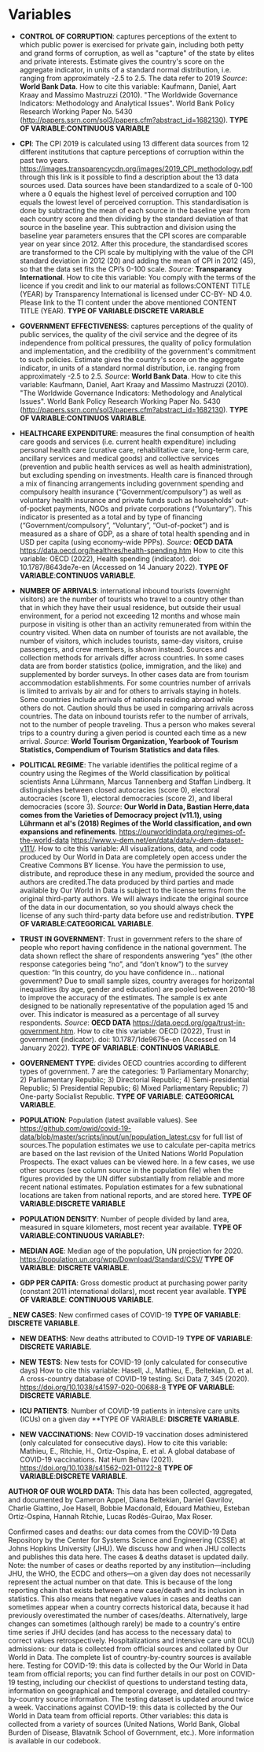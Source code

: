 # Variables

- **CONTROL OF CORRUPTION**: captures perceptions of the extent to which public power is exercised for private gain, including both petty and grand forms of corruption, as well as "capture" of the state by elites and private interests. Estimate gives the country's score on the aggregate indicator, in units of a standard normal distribution, i.e. ranging from approximately -2.5 to 2.5. The data refer to 2019
*Source*: **World Bank Data**. 
How to cite this variable: Kaufmann, Daniel, Aart Kraay and Massimo Mastruzzi (2010). "The Worldwide Governance Indicators: Methodology and Analytical Issues". World Bank Policy Research Working Paper No. 5430 (http://papers.ssrn.com/sol3/papers.cfm?abstract_id=1682130).
**TYPE OF VARIABLE**:**CONTINUOUS VARIABLE**

- **CPI**: The CPI 2019 is calculated using 13 different data sources from 12 different institutions that capture perceptions of corruption within the past two years. https://images.transparencycdn.org/images/2019_CPI_methodology.pdf through this link is it possible to find a description about the 13 data sources used.
Data sources have been standardized to a scale of 0-100 where a 0 equals the highest level of perceived corruption and 100 equals the lowest level of perceived corruption. This standardisation is done by subtracting the mean of each source in the baseline year from each country score and then dividing by the standard deviation of that source in the baseline year. This subtraction and division using the baseline year parameters ensures that the CPI scores are comparable year on year since 2012. After this procedure, the standardised scores are transformed to the CPI scale by multiplying with the value of the CPI standard deviation in 2012 (20) and adding the mean of CPI in 2012 (45), so that the data set fits the CPI’s 0-100 scale.
*Source*: **Transparancy International**.
How to cite this variable: You comply with the terms of the licence if you credit and link to our material as follows:CONTENT TITLE (YEAR) by Transparency International is licensed under CC-BY- ND 4.0. Please link to the TI content under the above mentioned CONTENT TITLE (YEAR).
**TYPE OF VARIABLE**:**DISCRETE VARIABLE**

- **GOVERNMENT EFFECTIVENESS**: captures perceptions of the quality of public services, the quality of the civil service and the degree of its independence from political pressures, the quality of policy formulation and implementation, and the credibility of the government's commitment to such policies. Estimate gives the country's score on the aggregate indicator, in units of a standard normal distribution, i.e. ranging from approximately -2.5 to 2.5.
*Source*: **World Bank Data**.
How to cite this variable: Kaufmann, Daniel, Aart Kraay and Massimo Mastruzzi (2010). "The Worldwide Governance Indicators: Methodology and Analytical Issues". World Bank Policy Research Working Paper No. 5430 (http://papers.ssrn.com/sol3/papers.cfm?abstract_id=1682130). 
**TYPE OF VARIABLE**:**CONTINUOS VARIABLE**.

- **HEALTHCARE EXPENDITURE**: measures the final consumption of health care goods and services (i.e. current health expenditure) including personal health care (curative care, rehabilitative care, long-term care, ancillary services and medical goods) and collective services (prevention and public health services as well as health administration), but excluding spending on investments. Health care is financed through a mix of financing arrangements including government spending and compulsory health insurance (“Government/compulsory”) as well as voluntary health insurance and private funds such as households’ out-of-pocket payments, NGOs and private corporations (“Voluntary”). This indicator is presented as a total and by type of financing (“Government/compulsory”, “Voluntary”, “Out-of-pocket”) and is measured as a share of GDP, as a share of total health spending and in USD per capita (using economy-wide PPPs).
*Source*: **OECD DATA** https://data.oecd.org/healthres/health-spending.htm
How to cite this variable: OECD (2022), Health spending (indicator). doi: 10.1787/8643de7e-en (Accessed on 14 January 2022).
**TYPE OF VARIABLE**:**CONTINUOS VARIABLE**.

- **NUMBER OF ARRIVALS**: international inbound tourists (overnight visitors) are the number of tourists who travel to a country other than that in which they have their usual residence, but outside their usual environment, for a period not exceeding 12 months and whose main purpose in visiting is other than an activity remunerated from within the country visited. When data on number of tourists are not available, the number of visitors, which includes tourists, same-day visitors, cruise passengers, and crew members, is shown instead. Sources and collection methods for arrivals differ across countries. In some cases data are from border statistics (police, immigration, and the like) and supplemented by border surveys. In other cases data are from tourism accommodation establishments. For some countries number of arrivals is limited to arrivals by air and for others to arrivals staying in hotels. Some countries include arrivals of nationals residing abroad while others do not. Caution should thus be used in comparing arrivals across countries. The data on inbound tourists refer to the number of arrivals, not to the number of people traveling. Thus a person who makes several trips to a country during a given period is counted each time as a new arrival.
*Source*: **World Tourism Organization, Yearbook of Tourism Statistics, Compendium of Tourism Statistics and data files**.

- **POLITICAL REGIME**: The variable identifies the political regime of a country using the Regimes of the World classification by political scientists Anna Lührmann, Marcus Tannenberg and Staffan Lindberg. It distinguishes between closed autocracies (score 0), electoral autocracies (score 1), electoral democracies (score 2), and liberal democracies (score 3).
*Source*: **Our World in Data, Bastian Herre,data comes from the Varieties of Democracy project (v11.1), using Lührmann et al's (2018) Regimes of the World classification, and own expansions and refinements**. https://ourworldindata.org/regimes-of-the-world-data https://www.v-dem.net/en/data/data/v-dem-dataset-v111/.
How to cite this variable: All visualizations, data, and code produced by Our World in Data are completely open access under the Creative Commons BY license. You have the permission to use, distribute, and reproduce these in any medium, provided the source and authors are credited.The data produced by third parties and made available by Our World in Data is subject to the license terms from the original third-party authors. We will always indicate the original source of the data in our documentation, so you should always check the license of any such third-party data before use and redistribution.
**TYPE OF VARIABLE**:**CATEGORICAL VARIABLE**.

- **TRUST IN GOVERNMENT**: Trust in government refers to the share of people who report having confidence in the national government. The data shown reflect the share of respondents answering “yes” (the other response categories being “no”, and “don’t know”) to the survey question: “In this country, do you have confidence in… national government? Due to small sample sizes, country averages for horizontal inequalities (by age, gender and education) are pooled between 2010-18 to improve the accuracy of the estimates. The sample is ex ante designed to be nationally representative of the population aged 15 and over. This indicator is measured as a percentage of all survey respondents.
*Source*: **OECD DATA** https://data.oecd.org/gga/trust-in-government.htm.
How to cite this variable: OECD (2022), Trust in government (indicator). doi: 10.1787/1de9675e-en (Accessed on 14 January 2022).
**TYPE OF VARIABLE**: **CONTINUOS VARIABLE**.

- **GOVERNEMENT TYPE**: divides OECD countries according to different types of government. 7 are the categories: 1) Parliamentary Monarchy; 2) Parliamentary Republic; 3) Directorial Republic; 4) Semi-presidential Republic; 5) Presidential Republic; 6) Mixed Parliamentary Republic; 7) One-party Socialist Republic.
**TYPE OF VARIABLE**: **CATEGORICAL VARIABLE**.

- **POPULATION**: Population (latest available values). See https://github.com/owid/covid-19-data/blob/master/scripts/input/un/population_latest.csv for full list of sources.The population estimates we use to calculate per-capita metrics are based on the last revision of the United Nations World Population Prospects. The exact values can be viewed here. In a few cases, we use other sources (see column source in the population file) when the figures provided by the UN differ substantially from reliable and more recent national estimates. Population estimates for a few subnational locations are taken from national reports, and are stored here.
**TYPE OF VARIABLE**:**DISCRETE VARIABLE**

- **POPULATION DENSITY**: Number of people divided by land area, measured in square kilometers, most recent year available.
**TYPE OF VARIABLE**:**CONTINUOUS VARIABLE?**:

- **MEDIAN AGE**: Median age of the population, UN projection for 2020. https://population.un.org/wpp/Download/Standard/CSV/
**TYPE OF VARIABLE**: **DISCRETE VARIABLE**.

- **GDP PER CAPITA**: Gross domestic product at purchasing power parity (constant 2011 international dollars), most recent year available.
**TYPE OF VARIABLE**: **CONTINUOUS VARIABLE**.

_ **NEW CASES**: New confirmed cases of COVID-19
**TYPE OF VARIABLE**: **DISCRETE VARIABLE**.

- **NEW DEATHS**: New deaths attributed to COVID-19
**TYPE OF VARIABLE**: **DISCRETE VARIABLE**.

- **NEW TESTS**: New tests for COVID-19 (only calculated for consecutive days)
How to cite this variable: Hasell, J., Mathieu, E., Beltekian, D. et al. A cross-country database of COVID-19 testing. Sci Data 7, 345 (2020). https://doi.org/10.1038/s41597-020-00688-8
**TYPE OF VARIABLE**: **DISCRETE VARIABLE**.

- **ICU PATIENTS**: Number of COVID-19 patients in intensive care units (ICUs) on a given day
**TYPE OF VARIABLE: **DISCRETE VARIABLE**.

- **NEW VACCINATIONS**: New COVID-19 vaccination doses administered (only calculated for consecutive days).
How to cite this variable: Mathieu, E., Ritchie, H., Ortiz-Ospina, E. et al. A global database of COVID-19 vaccinations. Nat Hum Behav (2021). https://doi.org/10.1038/s41562-021-01122-8
**TYPE OF VARIABLE**:**DISCRETE VARIABLE**.

**AUTHOR OF OUR WOLRD DATA**: This data has been collected, aggregated, and documented by Cameron Appel, Diana Beltekian, Daniel Gavrilov, Charlie Giattino, Joe Hasell, Bobbie Macdonald, Edouard Mathieu, Esteban Ortiz-Ospina, Hannah Ritchie, Lucas Rodés-Guirao, Max Roser.

Confirmed cases and deaths: our data comes from the COVID-19 Data Repository by the Center for Systems Science and Engineering (CSSE) at Johns Hopkins University (JHU). We discuss how and when JHU collects and publishes this data here. The cases & deaths dataset is updated daily. Note: the number of cases or deaths reported by any institution—including JHU, the WHO, the ECDC and others—on a given day does not necessarily represent the actual number on that date. This is because of the long reporting chain that exists between a new case/death and its inclusion in statistics. This also means that negative values in cases and deaths can sometimes appear when a country corrects historical data, because it had previously overestimated the number of cases/deaths. Alternatively, large changes can sometimes (although rarely) be made to a country's entire time series if JHU decides (and has access to the necessary data) to correct values retrospectively.
Hospitalizations and intensive care unit (ICU) admissions: our data is collected from official sources and collated by Our World in Data. The complete list of country-by-country sources is available here.
Testing for COVID-19: this data is collected by the Our World in Data team from official reports; you can find further details in our post on COVID-19 testing, including our checklist of questions to understand testing data, information on geographical and temporal coverage, and detailed country-by-country source information. The testing dataset is updated around twice a week.
Vaccinations against COVID-19: this data is collected by the Our World in Data team from official reports.
Other variables: this data is collected from a variety of sources (United Nations, World Bank, Global Burden of Disease, Blavatnik School of Government, etc.). More information is available in our codebook.






